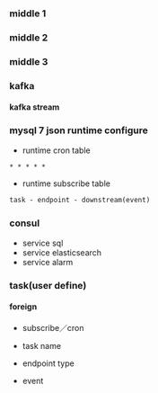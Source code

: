 ### middle 1

### middle 2

### middle 3

### kafka

#### kafka stream
  

### mysql 7 json runtime configure
- runtime cron table
```txt
* * * * * 
```
- runtime subscribe table
```txt
task - endpoint - downstream(event)
```

### consul
- service sql
- service elasticsearch
- service alarm

### task(user define)
#### foreign
- subscribe／cron

- task name
- endpoint type
- event
